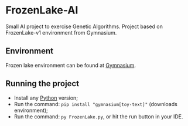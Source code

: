 # FrozenLake-AI

Small AI project to exercise Genetic Algorithms. Project based on FrozenLake-v1 environment from Gymnasium. 

## Environment

Frozen lake environment can be found at [Gymnasium](https://gymnasium.farama.org/environments/toy_text/frozen_lake/).

## Running the project

- Install any [Python](https://www.python.org/downloads/) version;
- Run the command: `pip install "gymnasium[toy-text]"` (downloads environment);
- Run the command: `py FrozenLake.py`, or hit the run button in your IDE.